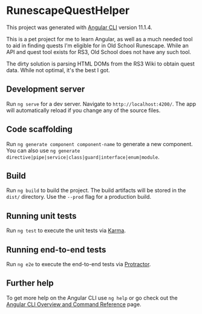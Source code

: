 # RunescapeQuestHelper

This project was generated with [Angular CLI](https://github.com/angular/angular-cli) version 11.1.4.

This is a pet project for me to learn Angular, as well as a much needed tool to aid in finding quests I'm eligible for in Old School Runescape.
While an API and quest tool exists for RS3, Old School does not have any such tool.

The dirty solution is parsing HTML DOMs from the RS3 Wiki to obtain quest data. While not optimal, it's the best I got.

## Development server

Run `ng serve` for a dev server. Navigate to `http://localhost:4200/`. The app will automatically reload if you change any of the source files.

## Code scaffolding

Run `ng generate component component-name` to generate a new component. You can also use `ng generate directive|pipe|service|class|guard|interface|enum|module`.

## Build

Run `ng build` to build the project. The build artifacts will be stored in the `dist/` directory. Use the `--prod` flag for a production build.

## Running unit tests

Run `ng test` to execute the unit tests via [Karma](https://karma-runner.github.io).

## Running end-to-end tests

Run `ng e2e` to execute the end-to-end tests via [Protractor](http://www.protractortest.org/).

## Further help

To get more help on the Angular CLI use `ng help` or go check out the [Angular CLI Overview and Command Reference](https://angular.io/cli) page.
